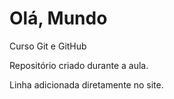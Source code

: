 # Olá, Mundo
 Curso Git e GitHub

 Repositório criado durante a aula.

Linha adicionada diretamente no site.
